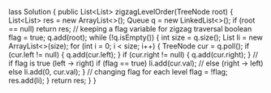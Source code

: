 lass Solution {
public List<List<Integer>> zigzagLevelOrder(TreeNode root) {
List<List<Integer>> res = new ArrayList<>();
Queue<TreeNode> q = new LinkedList<>();
if (root == null) return res;
// keeping a flag variable for zigzag traversal
boolean flag = true;
q.add(root);
while (!q.isEmpty()) {
int size = q.size();
List<Integer> li = new ArrayList<>(size);
for (int i = 0; i < size; i++) {
TreeNode cur = q.poll();
if (cur.left != null) {
q.add(cur.left);
}
if (cur.right != null) {
q.add(cur.right);
}
// if flag is true (left -> right)
if (flag == true) li.add(cur.val);
// else (right -> left)
else li.add(0, cur.val);
}
// changing flag for each level
flag = !flag;
res.add(li);
}
return res;
}
}